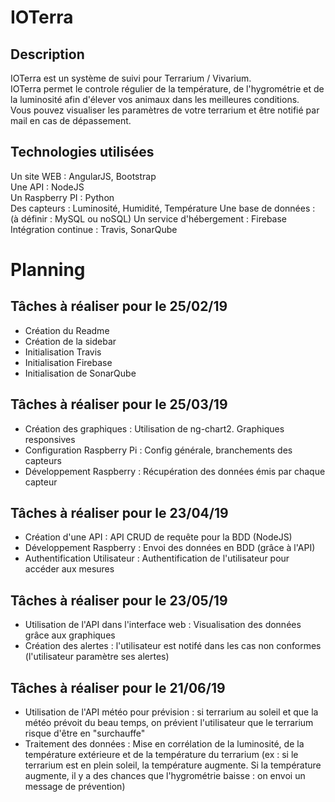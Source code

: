 # IOTerra


## Description
IOTerra est un système de suivi pour Terrarium / Vivarium.<br/>
IOTerra permet le controle régulier de la température, de l'hygrométrie et de la luminosité afin d'élever vos animaux dans les meilleures conditions.<br/>
Vous pouvez visualiser les paramètres de votre terrarium et être notifié par mail en cas de dépassement.



## Technologies utilisées
Un site WEB : AngularJS, Bootstrap<br/>
Une API : NodeJS<br/>
Un Raspberry PI : Python<br/>
Des capteurs : Luminosité, Humidité, Température
Une base de données : (à définir : MySQL ou noSQL)
Un service d'hébergement : Firebase
Intégration continue : Travis, SonarQube


# Planning


## Tâches à réaliser pour le 25/02/19
* Création du Readme
* Création de la sidebar
* Initialisation Travis
* Initialisation Firebase
* Initialisation de SonarQube


## Tâches à réaliser pour le 25/03/19
* Création des graphiques	: Utilisation de ng-chart2. Graphiques responsives
* Configuration Raspberry Pi : Config générale, branchements des capteurs
* Développement Raspberry :	Récupération des données émis par chaque capteur


## Tâches à réaliser pour le 23/04/19
* Création d'une API : API CRUD de requête pour la BDD (NodeJS)
* Développement Raspberry :	Envoi des données en BDD (grâce à l'API)
* Authentification Utilisateur : Authentification de l'utilisateur pour accéder aux mesures


## Tâches à réaliser pour le 23/05/19
* Utilisation de l'API dans l'interface web : Visualisation des données grâce aux graphiques
* Création des alertes : l'utilisateur est notifé dans les cas non conformes (l'utilisateur paramètre ses alertes)


## Tâches à réaliser pour le 21/06/19
* Utilisation de l'API météo pour prévision : si terrarium au soleil et que la météo prévoit du beau temps, on prévient l'utilisateur que le terrarium risque d'être en "surchauffe"
* Traitement des données : Mise en corrélation de la luminosité, de la température extérieure et de la température du terrarium (ex : si le terrarium est en plein soleil, la température augmente. Si la température augmente, il y a des chances que l'hygrométrie baisse : on envoi un message de prévention)

